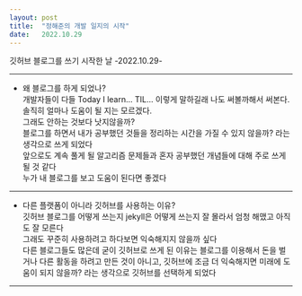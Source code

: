 ```yaml
---
layout: post
title:  "정해준의 개발 일지의 시작"
date:   2022.10.29
---
```


깃허브 블로그를 쓰기 시작한 날  -2022.10.29- 
****   
- 왜 블로그를 하게 되었나?  
개발자들이 다들 Today I learn... TIL... 이렇게 말하길래 나도 써볼까해서 써본다.    
솔직히 얼마나 도움이 될 지는 모르겠다.      
그래도 안하는 것보다 낫지않을까?        
블로그를 하면서 내가 공부했던 것들을 정리하는 시간을 가질 수 있지 않을까? 라는 생각으로 쓰게 되었다   
앞으로도 계속 풀게 될 알고리즘 문제들과 혼자 공부했던 개념들에 대해 주로 쓰게 될 것 같다    
누가 내 블로그를 보고 도움이 된다면 좋겠다    
****
- 다른 플랫폼이 아니라 깃허브를 사용하는 이유?      
깃허브 블로그를 어떻게 쓰는지 jekyll은 어떻게 쓰는지 잘 몰라서 엄청 해맸고 아직도 잘 모른다     
그래도 꾸준히 사용하려고 하다보면 익숙해지지 않을까 싶다    
다른 블로그들도 많은데 굳이 깃허브로 쓰게 된 이유는 블로그를 이용해서 돈을 벌거나 다른 활동을 하려고 
만든 것이 아니고, 깃허브에 조금 더 익숙해지면 미래에 도움이 되지 않을까? 라는 생각으로 깃허브를 선택하게 되었다     
****    





